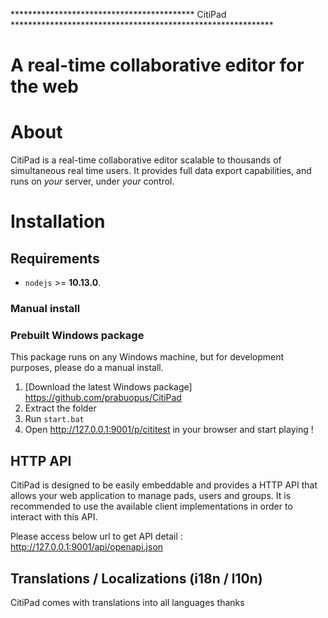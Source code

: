****************************************** CitiPad ************************************************************
# A real-time collaborative editor for the web

# About
CitiPad is a real-time collaborative editor scalable to thousands of simultaneous real time users. It provides full data export capabilities, and runs on _your_ server, under _your_ control.

# Installation

## Requirements
- `nodejs` >= **10.13.0**.

### Manual install

### Prebuilt Windows package
This package runs on any Windows machine, but for development purposes, please do a manual install.

1. [Download the latest Windows package] https://github.com/prabuopus/CitiPad
2. Extract the folder
3. Run `start.bat` 
3. Open http://127.0.0.1:9001/p/cititest in your browser and start playing !

## HTTP API
CitiPad  is designed to be easily embeddable and provides a HTTP API that allows your web application to manage pads, users and groups. It is recommended to use the available client implementations in order to interact with this API.

Please access below url to get API detail  : http://127.0.0.1:9001/api/openapi.json

## Translations / Localizations (i18n / l10n)
CitiPad comes with translations into all languages thanks
